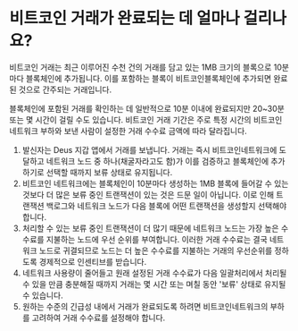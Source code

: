 # 비트코인 ​​거래가 완료되는 데 얼마나 걸리나요?

비트코인 거래는 최근 이루어진 수천 건의 거래를 담고 있는 1MB 크기의 블록으로 10분마다 블록체인에 추가됩니다. 이를 포함하는 블록이 비트코인 ​​블록체인에 추가되면 완료된 것으로 간주되는 거래입니다.

블록체인에 포함된 거래를 확인하는 데 일반적으로 10분 이내에 완료되지만 20~30분 또는 몇 시간이 걸릴 수도 있습니다. 비트코인 거래 기간은 주로 특정 시간의 비트코인 ​​네트워크 부하와 보낸 사람이 설정한 거래 수수료 금액에 따라 달라집니다.

1. 발신자는 Deus 지갑 앱에서 거래를 보냅니다. 거래는 즉시 비트코인 ​​네트워크에 도달하고 네트워크 노드 중 하나(채굴자라고도 함)가 이를 검증하고 블록체인에 추가하기로 선택할 때까지 보류 상태로 유지됩니다.
2. 비트코인 ​​네트워크에는 블록체인이 10분마다 생성하는 1MB 블록에 들어갈 수 있는 것보다 더 많은 보류 중인 트랜잭션이 있는 것은 드문 일이 아닙니다. 이로 인해 트랜잭션 백로그와 네트워크 노드가 다음 블록에 어떤 트랜잭션을 생성할지 선택해야 합니다.
3. 처리할 수 있는 보류 중인 트랜잭션이 더 많기 때문에 네트워크 노드는 가장 높은 수수료를 지불하는 노드에 우선 순위를 부여합니다. 이러한 거래 수수료는 결국 네트워크 노드로 귀결되므로 노드는 더 높은 수수료를 지불하는 거래의 우선순위를 정하도록 경제적으로 인센티브를 받습니다.
4. 네트워크 사용량이 줄어들고 원래 설정된 거래 수수료가 다음 일괄처리에서 처리될 수 있을 만큼 충분해질 때까지 거래는 몇 시간 또는 며칠 동안 '보류' 상태로 유지될 수 있습니다.
5. 원하는 수준의 긴급성 내에서 거래가 완료되도록 하려면 비트코인 ​​네트워크의 부하를 고려하여 거래 수수료를 설정해야 합니다.
